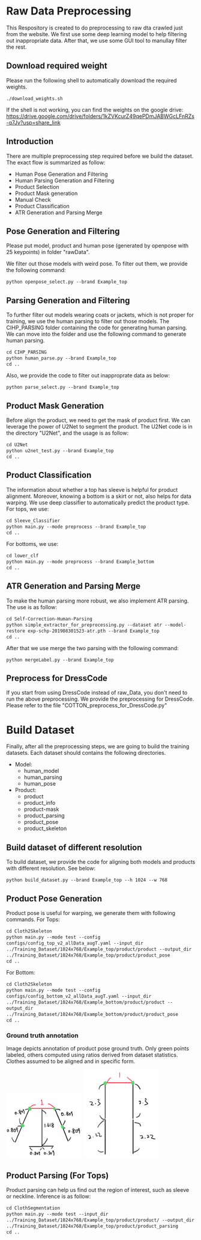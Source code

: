# Raw Data Preprocessing
This Respository is created to do preprocessing to raw dta crawled just from the website. We first use some deep learning model to help filtering out inappropriate data. After that, we use some GUI tool to manullay filter the rest.

## Download required weight
Please run the following shell to automatically download the required weights.
```
./download_weights.sh
```
If the shell is not working, you can find the weights on the google drive: https://drive.google.com/drive/folders/1kZVKcurZ49qePDmJABWGcLFnRZs-q7Jv?usp=share_link

## Introduction
There are multiple preprocessing step required before we build the dataset. The exact flow is summarized as follow:
- Human Pose Generation and Filtering
- Human Parsing Generation and Filtering
- Product Selection
- Product Mask generation
- Manual Check
- Product Classification
- ATR Generation and Parsing Merge


## Pose Generation and Filtering
Please put model, product and human pose (generated by openpose with 25 keypoints) in folder "rawData".  

We filter out those models with weird pose. To filter out them, we provide the following command:
```
python openpose_select.py --brand Example_top
```

## Parsing Generation and Filtering
To further filter out models wearing coats or jackets, which is not proper for training, we use the human parsing to filter out those models. The CIHP_PARSING folder containing the code for generating human parsing. We can move into the folder and use the following command to generate human parsing.
```
cd CIHP_PARSING
python human_parse.py --brand Example_top
cd ..
```
Also, we provide the code to filter out inapproprate data as below:
```
python parse_select.py --brand Example_top
```

## Product Mask Generation
Before align the product, we need to get the mask of product first. We can leverage the power of U2Net to segment the product. The U2Net code is in the directory "U2Net", and the usage is as follow:
```
cd U2Net
python u2net_test.py --brand Example_top
cd ..
```


## Product Classification
The information about whether a top has sleeve is helpful for product alignment. Moreover, knowing a bottom is a skirt or not, also helps for data warping. We use deep classifier to automatically predict the product type.
For tops, we use:
```
cd Sleeve_Classifier
python main.py --mode preprocess --brand Example_top
cd ..
```
For bottoms, we use:
```
cd lower_clf
python main.py --mode preprocess --brand Example_bottom
cd ..
```

## ATR Generation and Parsing Merge
To make the human parsing more robust, we also implement ATR parsing. The use is as follow: 
```
cd Self-Correction-Human-Parsing
python simple_extractor_for_preprocessing.py --dataset atr --model-restore exp-schp-201908301523-atr.pth --brand Example_top
cd ..
```
After that we use merge the two parsing with the following command:
```
python mergeLabel.py --brand Example_top
```

## Preprocess for DressCode
If you start from using DressCode instead of raw_Data, you don't need to run the above preprocessing. We provide the preprocessing for DressCode. Please refer to the file "COTTON_preprocess_for_DressCode.py"

# Build Dataset
Finally, after all the preprocessing steps, we are going to build the training datasets. Each dataset should contains the following directories.
- Model:
    - human_model
    - human_parsing
    - human_pose
- Product:
    - product
    - product_info
    - product-mask 
    - product_parsing
    - product_pose
    - product_skeleton

## Build dataset of different resolution
To build dataset, we provide the code for aligning both models and products with different resolution. See below:
```
python build_dataset.py --brand Example_top --h 1024 --w 768
```
## Product Pose Generation
Product pose is useful for warping, we generate them with following commands.
For Tops:
```
cd Cloth2Skeleton
python main.py --mode test --config configs/config_top_v2_allData_augT.yaml --input_dir ../Training_Dataset/1024x768/Example_top/product/product --output_dir ../Training_Dataset/1024x768/Example_top/product/product_pose
cd ..
```
For Bottom:
```
cd Cloth2Skeleton
python main.py --mode test --config configs/config_bottom_v2_allData_augT.yaml --input_dir ../Training_Dataset/1024x768/Example_bottom/product/product --output_dir ../Training_Dataset/1024x768/Example_bottom/product/product_pose
cd ..
```

### Ground truth annotation
Image depicts annotation of product pose ground truth. Only green points labeled, others computed using ratios derived from dataset statistics. Clothes assumed to be aligned and in specific form.

<img src="top_ratio.png" alt="top_ratio" width="200"/>
<img src="bottom_ratio.png" alt="top_ratio" width="200"/>

## Product Parsing (For Tops)
Product parsing can help us find out the region of interest, such as sleeve or neckline. Inference is as follow:
```
cd ClothSegmentation
python main.py --mode test --input_dir ../Training_Dataset/1024x768/Example_top/product/product/ --output_dir ../Training_Dataset/1024x768/Example_top/product/product_parsing
cd ..
```